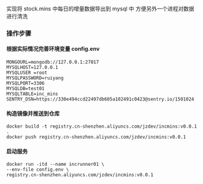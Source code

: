 ### 

实现将 stock.mins 中每日的增量数据导出到 mysql 中 方便另外一个进程对数据进行清洗

### 操作步骤
#### 根据实际情况完善环境变量 config.env 
```angular2
MONGOURL=mongodb://127.0.0.1:27017
MYSQLHOST=127.0.0.1
MYSQLUSER =root
MYSQLPASSWORD=ruiyang
MYSQLPORT=3306
MYSQLDB=test01
MYSQLTABLE=inc_mins
SENTRY_DSN=https://330e494ccd22497db605a102491c0423@sentry.io/1501024
```

#### 构造镜像并推送到仓库
```angular2
docker build -t registry.cn-shenzhen.aliyuncs.com/jzdev/incmins:v0.0.1 .
docker push registry.cn-shenzhen.aliyuncs.com/jzdev/incmins:v0.0.1
```

#### 启动服务 
```angular2
docker run -itd --name incrunner01 \
--env-file config.env \
registry.cn-shenzhen.aliyuncs.com/jzdev/incmins:v0.0.1
```
